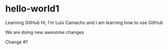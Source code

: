 # hello-world1
Learning GitHub
Hi, I'm Luis Camacho and I am learning how to use GitHub

We are doing new awesome changes

Change #1
